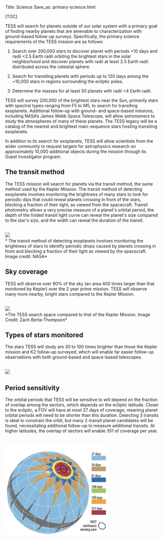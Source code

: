 Title: Science
Save_as: primary-science.html

[TOC]

TESS will search for planets outside of our solar system with a primary goal of finding nearby planets that are amenable to characterization with ground-based follow-up surveys. Specifically, the primary science requirements of the TESS mission are as follows:

1. Search over 200,000 stars to discover planet with periods <10 days and radii <2.5 Earth radii orbiting the brightest stars in the solar neighborhood and discover planets with radii at least 2.5 Earth radii distributed across the celestial sphere.

2. Search for transiting planets with periods up to 120 days among the ~10,000 stars in regions surrounding the ecliptic poles.

3. Determine the masses for at least 50 planets with radii <4 Earth radii. 


TESS will survey 200,000 of the brightest stars near the Sun, primarily stars with spectral types ranging from F5 to M5, to search for transiting exoplanets. Additional follow-up with ground- and space-based missions, including NASA’s James Webb Space Telescope, will allow astronomers to study the atmospheres of many of these planets.  The TESS legacy will be a catalog of the nearest and brightest main-sequence stars hosting transiting exoplanets. 

In addition to its search for exoplanets, TESS will allow scientists from the wider community to request targets for astrophysics research on approximately 10,000 additional objects during the mission through its Guest Investigator program.


## The transit method

The TESS mission will search for planets via the transit method, the same method used by the Kepler Mission. The transit method of detecting exoplanets involves monitoring the brightness of many stars to look for periodic dips that could reveal planets crossing in front of the stars, blocking a fraction of their light, as viewed from the spacecraft. Transit photometry allows a very precise measure of a planet's orbital period, the depth of the folded transit light curve can reveal the planet's size compared to the star's size, and the width can reveal the duration of the transit.

<br/>
<img class="img-responsive" style="max-width:67%;" src="images/mission/transit_white.png">
<br/>
* The transit method of detecting exoplanets involves monitoring the brightness of stars to identify periodic drops caused by planets crossing in front and blocking a fraction of their light as viewed by the spacecraft. Image credit: NASA*

## Sky coverage

TESS will observe over 90% of the sky (an area 400 times larger than that monitored by Kepler) over the 2 year prime mission. TESS will observe many more nearby, bright stars compared to the Kepler Mission.

<br/>
<img class="img-responsive" style="max-width:67%;" src="images/mission/tess_search_space.png">
<br/>
*The TESS search space compared to that of the Kepler Mission. Image Credit: Zach Berta-Thompson*

## Types of stars monitored

The stars TESS will study are 30 to 100 times brighter than those the Kepler mission and K2 follow-up surveyed, which will enable far easier follow-up observations with both ground-based and space-based telescopes. 

<br/>
<img class="img-responsive" style="max-width:67%;" src="images/mission/tess_bright_stars.png">
<br/>


## Period sensitivity

The orbital periods that TESS will be sensitive to will depend on the fraction of overlap among the sectors, which depends on the ecliptic latitude. Closer to the ecliptic, a FOV will have at most 27 days of coverage, meaning planet orbital periods will need to be shorter than this duration. Detecting 3 transits is ideal to constrain the orbit, but many 2-transit planet candidates will be found, necessitating additional follow-up to measure additional transits. At higher latitudes, the overlap of sectors will enable 351 of coverage per year.



<br/>
<img class="img-responsive" style="max-width:67%;" src="images/mission/tess_2yearskycoverage.png">
<br/>






